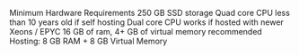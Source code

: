 Minimum Hardware Requirements
250 GB SSD storage
Quad core CPU less than 10 years old if self hosting
Dual core CPU works if hosted with newer Xeons / EPYC
16 GB of ram, 4+ GB of virtual memory recommended
Hosting: 8 GB RAM + 8 GB Virtual Memory
